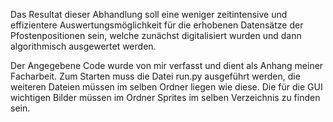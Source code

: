 Das Resultat dieser Abhandlung soll eine weniger zeitintensive und effizientere Auswertungsmöglichkeit für die erhobenen Datensätze der Pfostenpositionen  sein, welche zunächst digitalisiert wurden und dann algorithmisch ausgewertet werden. 

Der Angegebene Code wurde von mir verfasst und dient als Anhang meiner Facharbeit.
Zum Starten muss die Datei run.py ausgeführt werden, die weiteren Dateien müssen im selben Ordner liegen wie diese. Die für die GUI wichtigen Bilder müssen im Ordner Sprites im selben Verzeichnis zu finden sein.
